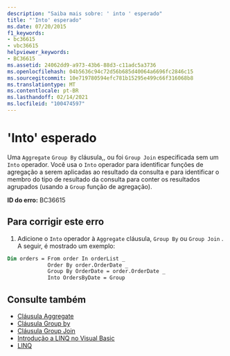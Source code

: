 ```yaml
---
description: "Saiba mais sobre: ' into ' esperado"
title: "'Into' esperado"
ms.date: 07/20/2015
f1_keywords:
- bc36615
- vbc36615
helpviewer_keywords:
- BC36615
ms.assetid: 24062dd9-a973-43b6-88d3-c11adc5a3736
ms.openlocfilehash: 04b5636c94c72d56b685d40064a6696fc2846c15
ms.sourcegitcommit: 10e719780594efc781b15295e499c66f316068b8
ms.translationtype: MT
ms.contentlocale: pt-BR
ms.lasthandoff: 02/14/2021
ms.locfileid: "100474597"
---
```

# <a name="into-expected"></a>'Into' esperado

Uma `Aggregate` `Group By` cláusula,, ou foi `Group Join` especificada sem um `Into` operador. Você usa o `Into` operador para identificar funções de agregação a serem aplicadas ao resultado da consulta e para identificar o membro do tipo de resultado da consulta para conter os resultados agrupados (usando a `Group` função de agregação).  
  
 **ID do erro:** BC36615  
  
## <a name="to-correct-this-error"></a>Para corrigir este erro  

1. Adicione o `Into` operador à `Aggregate` cláusula, `Group By` ou `Group Join` . A seguir, é mostrado um exemplo:  

```vb  
Dim orders = From order In orderList _  
             Order By order.OrderDate _  
             Group By OrderDate = order.OrderDate _  
             Into OrdersByDate = Group  
```  
  
## <a name="see-also"></a>Consulte também

- [Cláusula Aggregate](../language-reference/queries/aggregate-clause.md)
- [Cláusula Group by](../language-reference/queries/group-by-clause.md)
- [Cláusula Group Join](../language-reference/queries/group-join-clause.md)
- [Introdução a LINQ no Visual Basic](../programming-guide/language-features/linq/introduction-to-linq.md)
- [LINQ](../programming-guide/language-features/linq/index.md)
